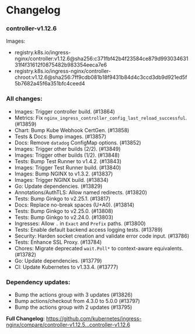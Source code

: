# Changelog

### controller-v1.12.6

Images:

* registry.k8s.io/ingress-nginx/controller:v1.12.6@sha256:c371fbf42b4f23584ce879d99303463131f4f31612f0875482b983354eeca7e6
* registry.k8s.io/ingress-nginx/controller-chroot:v1.12.6@sha256:7ff9cdb081b18f9431b84d4c3ccd3db9d921ed5f5b7682a45f6a351bfc4ceed4

### All changes:

* Images: Trigger controller build. (#13864)
* Metrics: Fix `nginx_ingress_controller_config_last_reload_successful`. (#13859)
* Chart: Bump Kube Webhook CertGen. (#13858)
* Tests & Docs: Bump images. (#13857)
* Docs: Remove `datadog` ConfigMap options. (#13852)
* Images: Trigger other builds (2/2). (#13849)
* Images: Trigger other builds (1/2). (#13848)
* Tests: Bump Test Runner to v1.4.2. (#13843)
* Images: Trigger Test Runner build. (#13840)
* Images: Bump NGINX to v1.3.2. (#13837)
* Images: Trigger NGINX build. (#13834)
* Go: Update dependencies. (#13829)
* Annotations/AuthTLS: Allow named redirects. (#13820)
* Tests: Bump Ginkgo to v2.25.1. (#13817)
* Docs: Replace no-break spaces (U+A0). (#13814)
* Tests: Bump Ginkgo to v2.25.0. (#13808)
* Tests: Bump Ginkgo to v2.24.0. (#13803)
* Ingresses: Allow `.` in `Exact` and `Prefix` paths. (#13800)
* Tests: Enable default backend access logging tests. (#13789)
* Security: Harden socket creation and validate error code input. (#13786)
* Tests: Enhance SSL Proxy. (#13784)
* Chores: Migrate deprecated `wait.Poll*` to context-aware equivalents. (#13782)
* Go: Update dependencies. (#13779)
* CI: Update Kubernetes to v1.33.4. (#13777)

### Dependency updates:

* Bump the actions group with 3 updates (#13826)
* Bump actions/checkout from 4.3.0 to 5.0.0 (#13797)
* Bump the actions group with 2 updates (#13795)

**Full Changelog**: https://github.com/kubernetes/ingress-nginx/compare/controller-v1.12.5...controller-v1.12.6
